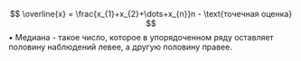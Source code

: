 $$
\overline{x} = \frac{x_{1}+x_{2}+\dots+x_{n}}n - \text{точечная оценка}
$$
• Медиана - такое число, которое в упорядоченном ряду оставляет половину наблюдений левее, а другую половину правее.

